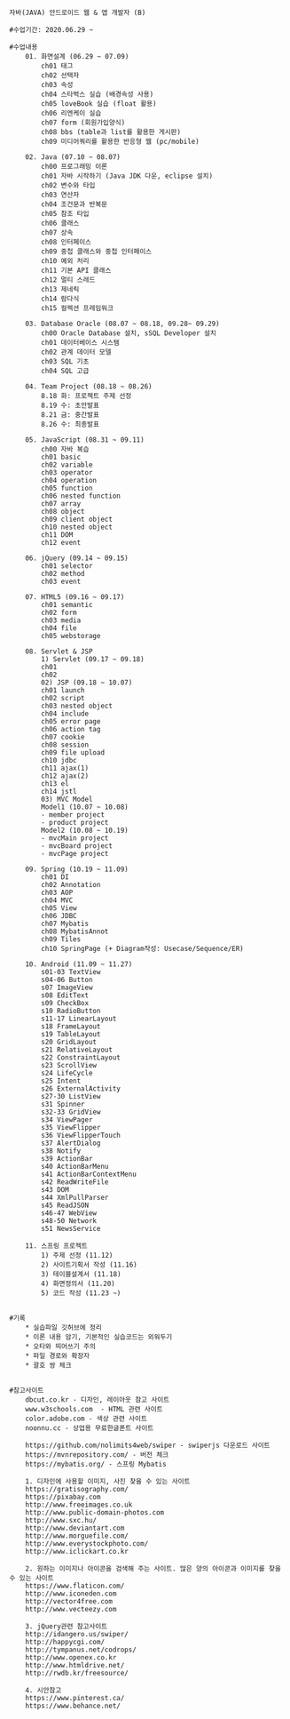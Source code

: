 ﻿
	자바(JAVA) 안드로이드 웹 & 앱 개발자 (B)

	#수업기간: 2020.06.29 ~

	#수업내용
		01. 화면설계 (06.29 ~ 07.09)
			ch01 태그
			ch02 선택자
			ch03 속성
			ch04 스타벅스 실습 (배경속성 사용)
			ch05 loveBook 실습 (float 활용)
			ch06 리엔케이 실습
			ch07 form (회원가입양식)
			ch08 bbs (table과 list를 활용한 게시판)
			ch09 미디어쿼리를 활용한 반응형 웹 (pc/mobile)
		
		02. Java (07.10 ~ 08.07)
			ch00 프로그래밍 이론
			ch01 자바 시작하기 (Java JDK 다운, eclipse 설치)
			ch02 변수와 타입
			ch03 연산자
			ch04 조건문과 반복문
			ch05 참조 타입
			ch06 클래스
			ch07 상속
			ch08 인터페이스
			ch09 중첩 클래스와 중첩 인터페이스
			ch10 예외 처리
			ch11 기본 API 클래스
			ch12 멀티 스레드
			ch13 제네릭
			ch14 람다식
			ch15 컬렉션 프레임워크

		03. Database Oracle (08.07 ~ 08.18, 09.28~ 09.29)
			ch00 Oracle Database 설치, sSQL Developer 설치
			ch01 데이터베이스 시스템
			ch02 관계 데이터 모델
			ch03 SQL 기초
			ch04 SQL 고급

		04. Team Project (08.18 ~ 08.26)
			8.18 화: 프로젝트 주제 선정
			8.19 수: 초안발표
			8.21 금: 중간발표
			8.26 수: 최종발표
			
		05. JavaScript (08.31 ~ 09.11)
			ch00 자바 복습
			ch01 basic
			ch02 variable
			ch03 operator
			ch04 operation
			ch05 function
			ch06 nested function
			ch07 array
			ch08 object
			ch09 client object
			ch10 nested object
			ch11 DOM
			ch12 event

		06. jQuery (09.14 ~ 09.15)
			ch01 selector
			ch02 method
			ch03 event

		07. HTML5 (09.16 ~ 09.17)
			ch01 semantic
			ch02 form
			ch03 media
			ch04 file
			ch05 webstorage

		08. Servlet & JSP
		    1) Servlet (09.17 ~ 09.18)
			ch01
			ch02
		    02) JSP (09.18 ~ 10.07)
			ch01 launch
			ch02 script
			ch03 nested object
			ch04 include
			ch05 error page
			ch06 action tag
			ch07 cookie
			ch08 session
			ch09 file upload
			ch10 jdbc
			ch11 ajax(1)
			ch12 ajax(2)
			ch13 el
			ch14 jstl
		    03) MVC Model
			Model1 (10.07 ~ 10.08)
			- member project
			- product project
			Model2 (10.08 ~ 10.19)
			- mvcMain project
			- mvcBoard project
			- mvcPage project
		
		09. Spring (10.19 ~ 11.09)
			ch01 DI
			ch02 Annotation
			ch03 AOP
			ch04 MVC
			ch05 View
			ch06 JDBC
			ch07 Mybatis
			ch08 MybatisAnnot
			ch09 Tiles
			ch10 SpringPage (+ Diagram작성: Usecase/Sequence/ER)

		10. Android (11.09 ~ 11.27)
			s01-03 TextView
			s04-06 Button
			s07 ImageView
			s08 EditText
			s09 CheckBox
			s10 RadioButton
			s11-17 LinearLayout
			s18 FrameLayout
			s19 TableLayout			
			s20 GridLayout
			s21 RelativeLayout
			s22 ConstraintLayout
			s23 ScrollView
			s24 LifeCycle
			s25 Intent
			s26 ExternalActivity
			s27-30 ListView
			s31 Spinner
			s32-33 GridView
			s34 ViewPager
			s35 ViewFlipper
			s36 ViewFlipperTouch
			s37 AlertDialog
			s38 Notify
			s39 ActionBar
			s40 ActionBarMenu
			s41 ActionBarContextMenu
			s42 ReadWriteFile
			s43 DOM
			s44 XmlPullParser
			s45 ReadJSON
			s46-47 WebView
			s48-50 Network
			s51 NewsService

		11. 스프링 프로젝트
			1) 주제 선정 (11.12)
			2) 사이트기획서 작성 (11.16)
			3) 테이블설계서 (11.18)
			4) 화면정의서 (11.20)
			5) 코드 작성 (11.23 ~)


	#기록
		* 실습파일 깃허브에 정리
		* 이론 내용 암기, 기본적인 실습코드는 외워두기
		* 오타와 띄어쓰기 주의
		* 파일 경로와 확장자
		* 괄호 쌍 체크


	#참고사이트
		dbcut.co.kr - 디자인, 레이아웃 참고 사이트
		www.w3schools.com  - HTML 관련 사이트
		color.adobe.com - 색상 관련 사이트
		noonnu.cc - 상업용 무료한글폰트 사이트

		https://github.com/nolimits4web/swiper - swiperjs 다운로드 사이트
		https://mvnrepository.com/ - 버전 체크
		https://mybatis.org/ - 스프링 Mybatis

		1. 디자인에 사용할 이미지, 사진 찾을 수 있는 사이트
		https://gratisography.com/
		https://pixabay.com
		http://www.freeimages.co.uk
		http://www.public-domain-photos.com
		http://www.sxc.hu/
		http://www.deviantart.com
		http://www.morguefile.com/
		http://www.everystockphoto.com/
		http://www.iclickart.co.kr

		2. 원하는 이미지나 아이콘을 검색해 주는 사이트. 많은 양의 아이콘과 이미지를 찾을 수 있는 사이트
		https://www.flaticon.com/
		http://www.iconeden.com
		http://vector4free.com
		http://www.vecteezy.com

		3. jQuery관련 참고사이트
		http://idangero.us/swiper/
		http://happycgi.com/
		http://tympanus.net/codrops/
		http://www.openex.co.kr
		http://www.htmldrive.net/
		http://rwdb.kr/freesource/

		4. 시안참고
		https://www.pinterest.ca/
		https://www.behance.net/

